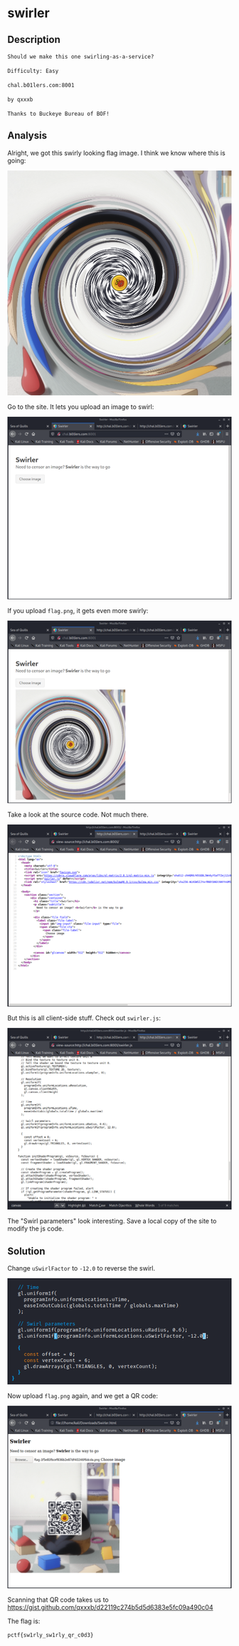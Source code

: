 
# swirler

## Description

```
Should we make this one swirling-as-a-service?

Difficulty: Easy

chal.b01lers.com:8001

by qxxxb

Thanks to Buckeye Bureau of BOF!
```

## Analysis

Alright, we got this swirly looking flag image. I think we know where this is going:

![](flag.png)

Go to the site. It lets you upload an image to swirl:

![](1.png)

If you upload `flag.png`, it gets even more swirly:

![](2.png)

Take a look at the source code. Not much there.

![](3.png)

But this is all client-side stuff. Check out `swirler.js`:

![](4.png)

The "Swirl parameters" look interesting. Save a local copy of the site to modify the js code.

## Solution

Change `uSwirlFactor` to `-12.0` to reverse the swirl.

![](5.png)

Now upload `flag.png` again, and we get a QR code:

![](6.png)

Scanning that QR code takes us to <https://gist.github.com/qxxxb/d22119c274b5d5d6383e5fc09a490c04>

The flag is:

```
pctf{sw1rly_sw1rly_qr_c0d3}
```

